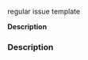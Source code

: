 regular issue template

**Description**

### Description

<!-- Provide a clear and concise description of the problem.
Describe where it appears, when it occurred, and what it affects.  -->
